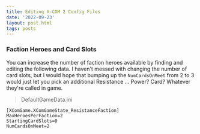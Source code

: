 ```yaml
---
title: Editing X-COM 2 Config Files
date: '2022-09-23'
layout: post.html
tags: posts
---
```


### Faction Heroes and Card Slots
You can increase the number of faction heroes available by finding and editing the following data. I haven't messed with changing the number of card slots, but I would hope that bumping up the ```NumCardsOnMeet``` from 2 to 3 would just let you pick an additional Resistance ... Power? Card? Whatever they're called in game.

> DefaultGameData.ini
```
[XComGame.XComGameState_ResistanceFaction]
MaxHeroesPerFaction=2
StartingCardSlots=0
NumCardsOnMeet=2
```